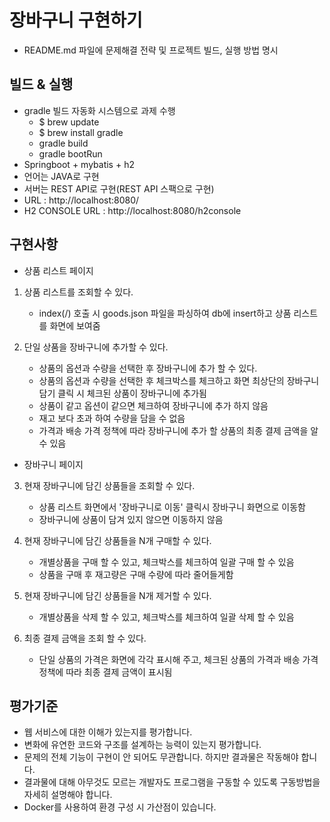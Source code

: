 # 장바구니 구현하기
- README.md 파일에 문제해결 전략 및 프로젝트 빌드, 실행 방법 명시


## 빌드 & 실행
* gradle 빌드 자동화 시스템으로 과제 수행  
    * $ brew update
    * $ brew install gradle
    * gradle build
    * gradle bootRun
* Springboot + mybatis + h2
* 언어는 JAVA로 구현
* 서버는 REST API로 구현(REST API 스팩으로 구현)
* URL : http://localhost:8080/
* H2 CONSOLE URL : http://localhost:8080/h2console

## 구현사항
- 상품 리스트 페이지
 1. 상품 리스트를 조회할 수 있다.
	- index(/) 호출 시 goods.json 파일을 파싱하여 db에 insert하고 상품 리스트를 화면에 보여줌
  
 2. 단일 상품을 장바구니에 추가할 수 있다.
  	- 상품의 옵션과 수량을 선택한 후 장바구니에 추가 할 수 있다.
 	- 상품의 옵션과 수량을 선택한 후 체크박스를 체크하고 화면 최상단의 장바구니 담기 클릭 시 체크된 상품이 장바구니에 추가됨
 	- 상품이 같고 옵션이 같으면 체크하여 장바구니에 추가 하지 않음
 	- 재고 보다 초과 하여 수량을 담을 수 없음
 	- 가격과 배송 가격 정책에 따라 장바구니에 추가 할 상품의 최종 결제 금액을 알 수 있음
  
- 장바구니 페이지
3. 현재 장바구니에 담긴 상품들을 조회할 수 있다.
 	- 상품 리스트 화면에서 '장바구니로 이동' 클릭시 장바구니 화면으로 이동함
 	- 장바구니에 상품이 담겨 있지 않으면 이동하지 않음
 
4. 현재 장바구니에 담긴 상품들을 N개 구매할 수 있다.
 	- 개별상품을 구매 할 수 있고, 체크박스를 체크하여 일괄 구매 할 수 있음
 	- 상품을 구매 후 재고량은 구매 수량에 따라 줄어들게함
 
5. 현재 장바구니에 담긴 상품들을 N개 제거할 수 있다.
	- 개별상품을 삭제 할 수 있고, 체크박스를 체크하여 일괄 삭제 할 수 있음
 
6. 최종 결제 금액을 조회 할 수 있다.
 	- 단일 상품의 가격은 화면에 각각 표시해 주고, 체크된 상품의 가격과 배송 가격 정책에 따라 최종 결제 금액이 표시됨

## 평가기준

- 웹 서비스에 대한 이해가 있는지를 평가합니다.
- 변화에 유연한 코드와 구조를 설계하는 능력이 있는지 평가합니다.
- 문제의 전체 기능이 구현이 안 되어도 무관합니다. 하지만 결과물은 작동해야 합니다.
- 결과물에 대해 아무것도 모르는 개발자도 프로그램을 구동할 수 있도록 구동방법을 자세히 설명해야 합니다.
- Docker를 사용하여 환경 구성 시 가산점이 있습니다.